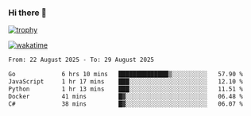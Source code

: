 ### Hi there 👋

[![trophy](https://github-profile-trophy.vercel.app/?username=cxnky&theme=dracula)](https://github.com/ryo-ma/github-profile-trophy)

[![wakatime](https://wakatime.com/badge/user/1c39c599-5497-41b9-a5be-2c4676e7fd23.svg)](https://wakatime.com/@1c39c599-5497-41b9-a5be-2c4676e7fd23)
<!--START_SECTION:waka-->

```txt
From: 22 August 2025 - To: 29 August 2025

Go             6 hrs 10 mins   ██████████████▒░░░░░░░░░░   57.90 %
JavaScript     1 hr 17 mins    ███░░░░░░░░░░░░░░░░░░░░░░   12.10 %
Python         1 hr 13 mins    ███░░░░░░░░░░░░░░░░░░░░░░   11.51 %
Docker         41 mins         █▓░░░░░░░░░░░░░░░░░░░░░░░   06.48 %
C#             38 mins         █▓░░░░░░░░░░░░░░░░░░░░░░░   06.07 %
```

<!--END_SECTION:waka-->
